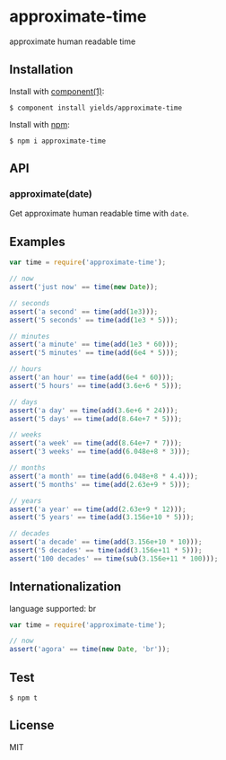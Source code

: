 
# approximate-time

  approximate human readable time

## Installation

  Install with [component(1)](http://component.io):

    $ component install yields/approximate-time
    
  Install with [npm](http://www.npmjs.com):

    $ npm i approximate-time

## API

### approximate(date)

  Get approximate human readable time with `date`.

## Examples

```js
var time = require('approximate-time');

// now
assert('just now' == time(new Date));

// seconds
assert('a second' == time(add(1e3)));
assert('5 seconds' == time(add(1e3 * 5)));

// minutes
assert('a minute' == time(add(1e3 * 60)));
assert('5 minutes' == time(add(6e4 * 5)));

// hours
assert('an hour' == time(add(6e4 * 60)));
assert('5 hours' == time(add(3.6e+6 * 5)));

// days
assert('a day' == time(add(3.6e+6 * 24)));
assert('5 days' == time(add(8.64e+7 * 5)));

// weeks
assert('a week' == time(add(8.64e+7 * 7)));
assert('3 weeks' == time(add(6.048e+8 * 3)));

// months
assert('a month' == time(add(6.048e+8 * 4.4)));
assert('5 months' == time(add(2.63e+9 * 5)));

// years
assert('a year' == time(add(2.63e+9 * 12)));
assert('5 years' == time(add(3.156e+10 * 5)));

// decades
assert('a decade' == time(add(3.156e+10 * 10)));
assert('5 decades' == time(add(3.156e+11 * 5)));
assert('100 decades' == time(sub(3.156e+11 * 100)));


```

## Internationalization


language supported: br

```js
var time = require('approximate-time');

// now
assert('agora' == time(new Date, 'br'));

```

## Test


    $ npm t

## License

  MIT

